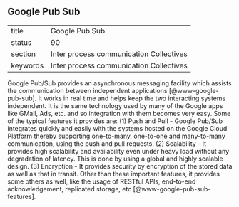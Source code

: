 ## Google Pub Sub


|          |                                         |
| -------- | --------------------------------------- |
| title    | Google Pub Sub                          | 
| status   | 90                                      |
| section  | Inter process communication Collectives |
| keywords | Inter process communication Collectives |



Google Pub/Sub provides an asynchronous messaging facility which
assists the communication between independent applications
 [@www-google-pub-sub]. It works in real time and helps keep the
two interacting systems independent. It is the same technology used by
many of the Google apps like GMail, Ads, etc. and so integration with
them becomes very easy.  Some of the typical features it provides are:
(1) Push and Pull - Google Pub/Sub integrates quickly and easily with
the systems hosted on the Google Cloud Platform thereby supporting
one-to-many, one-to-one and many-to-many communication, using the push
and pull requests. (2) Scalability - It provides high scalability and
availability even under heavy load without any degradation of
latency. This is done by using a global and highly scalable
design. (3) Encryption - It provides security by encryption of the
stored data as well as that in transit. Other than these important
features, it provides some others as well, like the usage of RESTful
APIs, end-to-end acknowledgement, replicated storage,
etc [@www-google-pub-sub-features].
     
